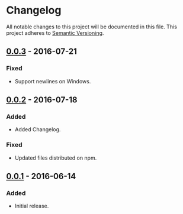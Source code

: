 # Changelog

All notable changes to this project will be documented in this file.
This project adheres to [Semantic Versioning](http://semver.org/).

## [0.0.3] - 2016-07-21
### Fixed
- Support newlines on Windows.

## [0.0.2] - 2016-07-18
### Added
- Added Changelog.

### Fixed
- Updated files distributed on npm.

## [0.0.1] - 2016-06-14
### Added
- Initial release.

[0.0.3]: https://github.com/maxdeviant/extract-intl/compare/v0.0.2...v0.0.3
[0.0.2]: https://github.com/maxdeviant/extract-intl/compare/v0.0.1...v0.0.2
[0.0.1]: https://github.com/maxdeviant/extract-intl/compare/920bddb...v0.0.1
